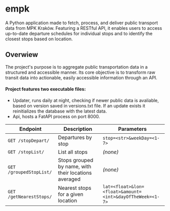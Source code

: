 # empk
A Python application made to fetch, process, and deliver public transport data from MPK Kraków. Featuring a RESTful API, it enables users to access up-to-date departure schedules for individual stops and to identify the closest stops based on location.

## Overwiew 
The project's purpose is to aggregate public transportation data in a structured and accessible manner. Its core objective is to transform raw transit data into actionable, easily accessible information through an API.

#### Project features two executable files:
- Updater, runs daily at night, checking if newer public data is avaliable, based on version saved in versions.txt file. If an update exists it reinitializes the database with the latest data.
- Api, hosts a FatAPI process on port 8000.

| Endpoint                | Description                                          | Parameters                                                 |
| ----------------------- | ---------------------------------------------------- | ---------------------------------------------------------- |
| `GET /stopDepart/`      | Departures by stop                                   | `stop=<str>&weekDay=<1-7>`                                |
| `GET /stopList/`        | List all stops                                       | *(none)*                                                   |
| `GET /groupedStopList/` | Stops grouped by name, with their locations averaged | *(none)*                                                   |
| `GET /getNearestStops/` | Nearest stops for a given location                   | `lat=<float>&lon=<float>&amount=<int>&dayOfTheWeek=<1-7>` |
